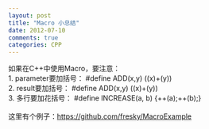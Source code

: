 ```yaml
---
layout: post
title: "Macro 小总结"
date: 2012-07-10
comments: true
categories: CPP
---
```

如果在C++中使用Macro，要注意：<br />1. parameter要加括号： #define ADD(x,y) ((x)+(y))<br />2. result要加括号： #define ADD(x,y) ((x)+(y))<br />3. 多行要加花括号： #define INCREASE(a, b) {++(a);++(b);}<br /><br />这里有个例子：https://github.com/fresky/MacroExample<br />